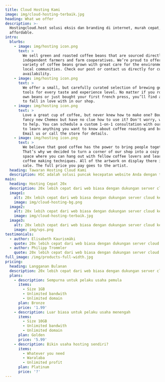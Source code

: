 ```yaml
---
title: Cloud Hosting Kami
image: img/cloud-hosting-terbaik.jpg
heading: What we offer
description: >-
  Hostingcloud.host solusi eksis dan branding di internet, murah cepat,
  affordable.
intro:
  blurbs:
    - image: img/hosting icon.png
      text: >
        We sell green and roasted coffee beans that are sourced directly from
        independent farmers and farm cooperatives. We’re proud to offer a
        variety of coffee beans grown with great care for the environment and
        local communities. Check our post or contact us directly for current
        availability.
    - image: img/hosting icon.png
      text: >
        We offer a small, but carefully curated selection of brewing gear and
        tools for every taste and experience level. No matter if you roast your
        own beans or just bought your first french press, you’ll find a gadget
        to fall in love with in our shop.
    - image: img/hosting icon.png
      text: >
        Love a great cup of coffee, but never knew how to make one? Bought a
        fancy new Chemex but have no clue how to use it? Don't worry, we’re here
        to help. You can schedule a custom 1-on-1 consultation with our baristas
        to learn anything you want to know about coffee roasting and brewing.
        Email us or call the store for details.
    - image: img/hosting icon.png
      text: >
        We believe that good coffee has the power to bring people together.
        That’s why we decided to turn a corner of our shop into a cozy meeting
        space where you can hang out with fellow coffee lovers and learn about
        coffee making techniques. All of the artwork on display there is for
        sale. The full price you pay goes to the artist.
  heading: Tawaran Hosting Cloud Kami
  description: HSC adalah solusi puncak kecepatan website Anda dengan teknologi terkini.
main:
  heading: Hosting Cepat 20x
  description: 20x lebih cepat dari web biasa dengan dukungan server cloud kelas dunia.
  image1:
    alt: 20x lebih cepat dari web biasa dengan dukungan server cloud kelas dunia.
    image: img/cloud-hosting-bg.png
  image2:
    alt: 20x lebih cepat dari web biasa dengan dukungan server cloud kelas dunia.
    image: img/cloud-hosting-terbaik.jpg
  image3:
    alt: 20x lebih cepat dari web biasa dengan dukungan server cloud kelas dunia.
    image: img/vps.png
testimonials:
  - author: Elisabeth Kaurismäki
    quote: 20x lebih cepat dari web biasa dengan dukungan server cloud kelas dunia.
  - author: Philipp Trommler
    quote: 20x lebih cepat dari web biasa dengan dukungan server cloud kelas dunia.
full_image: /img/products-full-width.jpg
pricing:
  heading: Langganan Bulanan
  description: 20x lebih cepat dari web biasa dengan dukungan server cloud kelas dunia.
  plans:
    - description: Sempurna untuk pelaku usaha pemula
      items:
        - Size 1GB
        - Unlimited bandwith
        - Unlimited domain
      plan: Bronze
      price: '1.99'
    - description: Luar biasa untuk pelaku usaha menengah
      items:
        - Size 10GB
        - Unlimited bandwith
        - Unlimited domain
      plan: Golden
      price: '5.99'
    - description: Bikin usaha hosting sendiri?
      items:
        - Whatever you need
        - Waralaba
        - Unlimited profit
      plan: Platinum
      price: '?'
---
```


